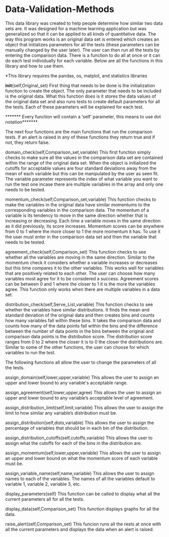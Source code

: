 # Data-Validation-Methods
This data library was created to help people determine how similar two data sets are. It was designed for a machine learning application but was generalized so that it can be applied to all kinds of quantitative data. The way this program works is an original data set is entered which creates an object that initializes parameters for all the tests (these parameters can be manually changed by the user later). The user can then run all the tests by entering the comparison data. There is a function to do all at once or it can do each test individually for each variable. Below are all the functions in this library and how to use them. 

*This library requires the pandas, os, matplot, and statistics libraries 

__init__(self,Original_set)
	First thing that needs to be done is the initialization function to create the object. The only parameter that needs to be included is the original data. What this function does is it stores the data values of the original data set and also runs tests to create default parameters for all the tests. Each of these parameters will be explained for each test. 

******* Every function will contain a ‘self’ parameter, this means to use dot notation******* 

The next four functions are the main functions that run the comparison tests. If an alert is raised in any of these functions they return true and if not, they return false. 

domain_check(self,Comparison_set,variable)
	This first function simply checks to make sure all the values in the comparison data set are contained within the range of the original data set. When the object is initialized the cutoffs for acceptable values are four standard deviations away from the mean of each variable but this can be manipulated by the user as seen fit. The variable parameter represents the index of what variable you want to run the test one incase there are multiple variables in the array and only one needs to be tested. 

momentum_check(self,Comparison_set,variable)
	This function checks to make the variables in the original data have similar momentums to the corresponding variables in the comparison data. The momentum of a variable is its tendency to move in the same direction whether that is increasing or decreasing. Each time a variable moves in the same direction as it did previously, its score increases. Momentum scores can be anywhere from 0 to 1 where the more closer to 1 the more momentum it has. To use it the user must enter in the comparison data set and then the variable that needs to be tested. 

agreement_check(self,Comparison_set)
	This function checks to see whether all the variables are moving in the same direction. Similar to the momentum check it considers whether a variable increases or decreases but this time compares it to the other variables. This works well for variables that are positively related to each other. The user can choose how many variables most agree for it to be considered a success. Agreement scores can be between 0 and 1 where the closer to 1 it is the more the variables agree. This function only works when there are multiple variables in a data set. 

distribution_check(self,Serve_List,variable)
	This function checks to see whether the variables have similar distributions. It finds the mean and standard deviation of the original data and then creates bins and counts how many variables fall within these bins. It takes the comparison data and counts how many of the data points fall within the bins and the difference between the number of data points in the bins between the original and comparison data points is the distribution score. The distribution score ranges from 0 to 2 where the closer it is to 0 the closer the distributions are. Similar to some of the other functions, the user can choose for which variables to run the test. 

The following functions all allow the user to change the parameters of all the tests.

assign_domain(self,lower,upper,variable)
	This allows the user to assign an upper and lower bound to any variable's acceptable range.

assign_agreement(self,lower,upper,agree)
	This allows the user to assign an upper and lower bound to any variable’s acceptable level of agreement. 

assign_distribution_limit(self,limit,variable)
	This allows the user to assign the limit to how similar any variable’s distribution must be.

assign_distribution(self,dists,variable)
	This allows the user to assign the percentage of variables that should be in each bin of the distribution.

assign_distribution_cutoffs(self,cutoffs,variable)
	This allows the user to assign what the cutoffs for each of the bins in the distribution are.

assign_momentum(self,lower,upper,variable)
	This allows the user to assign an upper and lower bound on what the momentum score of each variable must be. 

assign_variable_name(self,name,variable)
	This allows the user to assign names to each of the variables. The names of all the variables default to variable 1, variable 2, variable 3, etc. 

display_parameters(self)
	This function can be called to display what all the current parameters all for all the tests. 

display_data(self,Comparison_set)
	This function displays graphs for all the data. 

raise_alert(self,Comparison_set)
	This funcion runs all the rests at once with all the current parameters and displays the data when an alert is raised. 
